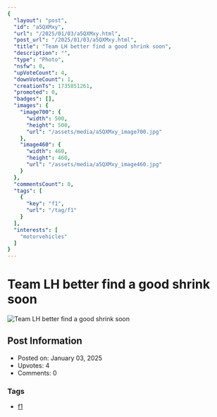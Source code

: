 ```yaml
---
{
  "layout": "post",
  "id": "a5QXMxy",
  "url": "/2025/01/03/a5QXMxy.html",
  "post_url": "/2025/01/03/a5QXMxy.html",
  "title": "Team LH better find a good shrink soon",
  "description": "",
  "type": "Photo",
  "nsfw": 0,
  "upVoteCount": 4,
  "downVoteCount": 1,
  "creationTs": 1735851261,
  "promoted": 0,
  "badges": [],
  "images": {
    "image700": {
      "width": 500,
      "height": 500,
      "url": "/assets/media/a5QXMxy_image700.jpg"
    },
    "image460": {
      "width": 460,
      "height": 460,
      "url": "/assets/media/a5QXMxy_image460.jpg"
    }
  },
  "commentsCount": 0,
  "tags": [
    {
      "key": "f1",
      "url": "/tag/f1"
    }
  ],
  "interests": [
    "motorvehicles"
  ]
}
---
```


# Team LH better find a good shrink soon

![Team LH better find a good shrink soon](/assets/media/a5QXMxy_image700.jpg)

## Post Information

- Posted on: January 03, 2025
- Upvotes: 4
- Comments: 0

### Tags

- [f1](/tag/f1)
